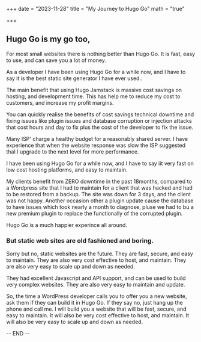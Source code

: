 +++
date = "2023-11-28"
title = "My Journey to Hugo Go"
math = "true"

+++

## Hugo Go is my go too,

For most small websites there is nothing better than Hugo Go. It is fast, easy to use, and can save you a lot of money. 

As a developer I have been using Hugo Go for a while now, and I have to say it is the best static site generator I have ever used..

The main benefit that using Hugo Jamstack is massive cost savings on hosting, and development time. This has help me to reduce my cost to customers, and increase my profit margins.

You can quickly realise the benefits of cost savings technical downtime and fixing issues like plugin issues and database corruption or injection attacks that cost hours and day to fix plus the cost of the developer to fix the issue.


Many ISP' charge a healthy budget for a reasonably shared server.  I have experience that when the website response was slow the ISP suggested thaI I upgrade to the next level for more performance.


I have been using Hugo Go for a while now, and I have to say iit very fast on low cost hosting platforms, and easy to maintain.

My clients benefit from ZERO downtime in the past 18months, compared to a Wordpress site that I had to maintain for a client that was hacked and had to be restored from a backup.  The site was down for 3 days, and the client was not happy.   Another occasion other a plugin update cause the database to have issues which took nearly a month to diagnose, pluse we had to bu a new premium plugin to replace the functionally of the corrupted plugin.

Hugo Go is a much happier experince all around.


### But static web sites are old fashioned and boring.
Sorry but no, static websites are the future.  They are fast, secure, and easy to maintain.  They are also very cost effective to host, and maintain.  They are also very easy to scale up and down as needed.

They had excellent Javascript and API support, and can be used to build very complex websites.  They are also very easy to maintain and update.

So, the time a  WordPress developer calls you to offer you a new website, ask them if they can build it in Hugo Go.  If they say no, just hang up the phone and call me.  I will build you a website that will be fast, secure, and easy to maintain.  It will also be very cost effective to host, and maintain.  It will also be very easy to scale up and down as needed.

-- END --